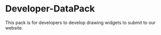 # Developer-DataPack

This pack is for developers to develop drawing widgets to submit to our website.
 
